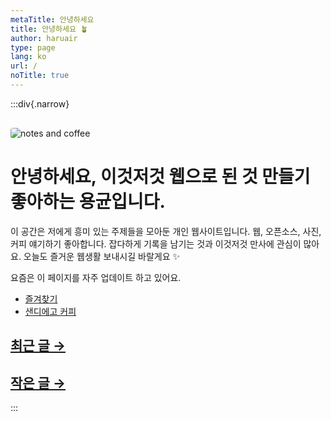 ```yaml
---
metaTitle: 안녕하세요
title: 안녕하세요 🪴
author: haruair
type: page
lang: ko
url: /
noTitle: true
---
```


:::div{.narrow}

<img src="https://live.staticflickr.com/65535/54090466206_1a3257f762_k.jpg" alt="notes and coffee" loading="lazy" style="border-radius: 4px; margin-top: 1rem;">


<h1 class="font-size-medium font-weight-800">
안녕하세요, 이것저것 웹으로 된 것 만들기 좋아하는 용균입니다.
</h1>

이 공간은 저에게 흥미 있는 주제들을 모아둔 개인 웹사이트입니다. 웹, 오픈소스, 사진, 커피 얘기하기 좋아합니다. 잡다하게 기록을 남기는 것과 이것저것 만사에 관심이 많아요. 오늘도 즐거운 웹생활 보내시길 바랄게요 ✨

요즘은 이 페이지를 자주 업데이트 하고 있어요.

- [즐겨찾기](/ko/bookmarks/)
- [샌디에고 커피](/ko/sd/coffee/)

<h2 class="subtitle"><a href="/ko/post/list">최근 글 →</a></h2>

<!-- @template post-list {"publicOnly": true, "limit": 5} -->

<h2 class="subtitle"><a href="/ko/tag/memo">작은 글 →</a></h2>

<!-- @template post-list {"tag": "부스러기", "limit": 5} -->

:::

